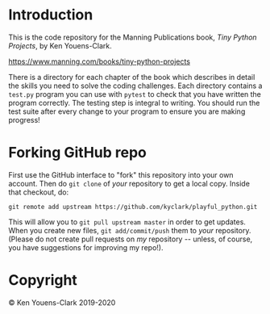 # Introduction

This is the code repository for the Manning Publications book, _Tiny Python Projects_, by Ken Youens-Clark.

https://www.manning.com/books/tiny-python-projects

There is a directory for each chapter of the book which describes in detail the skills you need to solve the coding challenges.
Each directory contains a `test.py` program you can use with `pytest` to check that you have written the program correctly.
The testing step is integral to writing.
You should run the test suite after every change to your program to ensure you are making progress!

# Forking GitHub repo

First use the GitHub interface to "fork" this repository into your own account. Then do `git clone` of *your* repository to get a local copy. Inside that checkout, do:

````
git remote add upstream https://github.com/kyclark/playful_python.git 
````

This will allow you to `git pull upstream master` in order to get updates. When you create new files, `git add/commit/push` them to *your* repository. (Please do not create pull requests on *my* repository -- unless, of course, you have suggestions for improving my repo!).

# Copyright

© Ken Youens-Clark 2019-2020
